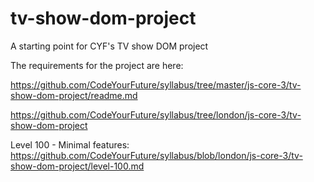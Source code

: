 # tv-show-dom-project

A starting point for CYF's TV show DOM project

The requirements for the project are here:

https://github.com/CodeYourFuture/syllabus/tree/master/js-core-3/tv-show-dom-project/readme.md


https://github.com/CodeYourFuture/syllabus/tree/london/js-core-3/tv-show-dom-project



Level 100 - Minimal features:
https://github.com/CodeYourFuture/syllabus/blob/london/js-core-3/tv-show-dom-project/level-100.md


